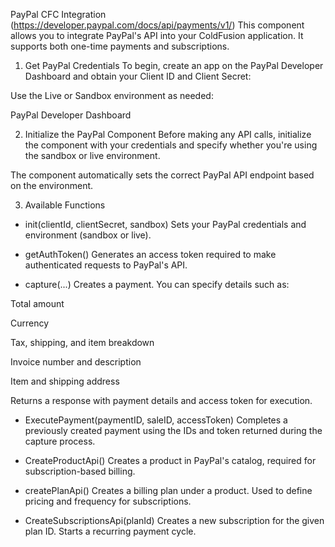 PayPal CFC Integration (https://developer.paypal.com/docs/api/payments/v1/)
This component allows you to integrate PayPal's API into your ColdFusion application. It supports both one-time payments and subscriptions.

1. Get PayPal Credentials
  To begin, create an app on the PayPal Developer Dashboard and obtain your Client ID and Client Secret:

  Use the Live or Sandbox environment as needed:

  PayPal Developer Dashboard

2. Initialize the PayPal Component
  Before making any API calls, initialize the component with your credentials and specify whether you're using the sandbox or live environment.

  The component automatically sets the correct PayPal API endpoint based on the environment.

3. Available Functions
  - init(clientId, clientSecret, sandbox)
  Sets your PayPal credentials and environment (sandbox or live).

  - getAuthToken()
  Generates an access token required to make authenticated requests to PayPal's API.

  - capture(...)
  Creates a payment. You can specify details such as:

  Total amount

  Currency

  Tax, shipping, and item breakdown

  Invoice number and description

  Item and shipping address

  Returns a response with payment details and access token for execution.

  - ExecutePayment(paymentID, saleID, accessToken)
  Completes a previously created payment using the IDs and token returned during the capture process.

  - CreateProductApi()
  Creates a product in PayPal's catalog, required for subscription-based billing.

  - createPlanApi()
  Creates a billing plan under a product. Used to define pricing and frequency for subscriptions.

  - CreateSubscriptionsApi(planId)
  Creates a new subscription for the given plan ID. Starts a recurring payment cycle.

